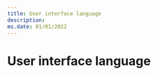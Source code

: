 ```yaml
---
title: User interface language
description: 
ms.date: 01/01/2022
---
```


# User interface language

